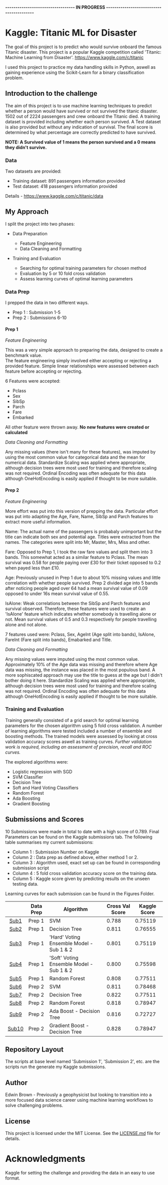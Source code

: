 **---------------------------------- IN PROGRESS -----------------------------------------**

# Kaggle: Titanic ML for Disaster

The goal of this project is to predict who would survive onboard the famous Titanic disaster. This project is a popular Kaggle competition called 'Titanic: Machine Learning from Disaster'. https://www.kaggle.com/c/titanic 

I used this project to practice my data handling skills in Python, aswell as gaining experience using the Scikit-Learn for a binary classification problem. 



## Introduction to the challenge

The aim of this project is to use machine learning techniques to predict whether a person would have survived or not survived the titanic disaster. 1502 out of 2224 passengers and crew onboard the Titanic died. A training dataset is provided including whether each person survived. A Test dataset is also provided but without any indication of survival. The final score is determined by what percentage are correctly predicted to have survived. 

**NOTE: A Survived value of 1 means the person survived and a 0 means they didn't survive.** 

### Data

Two datasets are provided: 
- Training dataset: 891 passengers information provided
- Test dataset: 418 passengers information provided

Details - https://www.kaggle.com/c/titanic/data 

## My Approach 

I split the project into two phases: 
- Data Preparation
  - Feature Engineering 
  - Data Cleaning and Formatting
  
- Training and Evaluation 
  - Searching for optimal training parameters for chosen method
  - Evaluation by 5 or 10 fold cross validation 
  - Assess learning curves of optimal learning parameters

### Data Prep 

I prepped the data in two different ways. 
- Prep 1 : Submission 1-5
- Prep 2 : Submissions 6-10

#### Prep 1
*Feature Engineering*

This was a very simple approach to preparing the data, designed to create a benchmark value.  
The feature engineering simply involved either accepting or rejecting a provided feature. Simple linear relationships were assessed between each feature before accepting or rejecting. 

6 Features were accepted: 
- Pclass
- Sex
- SibSp
- Parch
- Fare
- Embarked

All other feature were thrown away. **No new features were created or calculated**

*Data Cleaning and Formatting*

Any missing values (there isn't many for these features), was imputed by using the most common value for categorical data and the mean for numerical data.
Standardize Scaling was applied where appropriate, although decision trees were most used for training and therefore scaling was not required. 
Ordinal Encoding was often adequate for this data although OneHotEncoding is easily applied if thought to be more suitable. 


#### Prep 2 
*Feature Engineering*

More effort was put into this version of prepping the data. Particular effort was put into adapting the Age, Fare, Name, SibSp and Parch features to extract more useful information. 

Name: The actual name of the passengers is probabaly unimportant but the title can indicate both sex and potential age. Titles were extracted from the names. The categories were split into Mr, Master, Mrs, Miss and other. 

Fare: Opposed to Prep 1, I took the raw fare values and split them into 3 bands. This somewhat acted as a similar feature to Pclass. The mean survival was 0.58 for people paying over £30 for their ticket opposed to 0.2 when payed less than £10. 

Age: Previously unused in Prep 1 due to about 10% missing values and little correlation with whether people survived. Prep 2 divided age into 5 bands after noticing people aged over 64 had a mean survival value of 0.09 opposed to under 16s mean survival value of 0.55. 

IsAlone: Weak correlations between the SibSp and Parch features and survival observed. Therefore, these features were used to create an 'IsAlone' feature which indicates whether somebody is travelling alone or not. Mean survival values of 0.5 and 0.3 respectively for people travelling alone and not alone. 

7 features used were: Pclass, Sex, AgeInt (Age split into bands), IsAlone, FareInt (Fare split into bands), Emabarked and Title. 

*Data Cleaning and Formatting*

Any missing values were imputed using the most common value. Approximately 10% of the Age data was missing and therefore where Age data was missing, the instance was placed in the most populous band. A more sophiscated approach may use the title to guess at the age but I didn't bother doing it here. 
Standardize Scaling was applied where appropriate, although decision trees were most used for training and therefore scaling was not required. 
Ordinal Encoding was often adequate for this data although OneHotEncoding is easily applied if thought to be more suitable. 

### Training and Evaluation

Training generally consisted of a grid search for optimal learning parameters for the chosen algorithm using 5 fold cross validation. 
A number of learning algorithms were tested included a number of ensemble and boosting methods. 
The trained models were assessed by looking at cross validation accuracy scores aswell as training curves. 
*Further validation work is required, including an assessment of precision, recall and ROC curves.* 

The explored algorithms were: 
- Logistic regression with SGD
- SVM Classifier
- Decision Tree
- Soft and Hard Voting Classifiers
- Random Forest
- Ada Boosting
- Gradient Boosting 

## Submissions and Scores

10 Submissions were made in total to date with a high score of 0.789. Final Parameters can be found on the Kaggle submissions tab.
The following table summarises my current submissions: 
- Column 1 : Submission Number on Kaggle 
- Column 2 : Data prep as defined above, either method 1 or 2. 
- Column 3 : Algorithm used, exact set up can be found in corresponding submission script
- Column 4 : 5 fold cross validation accuracy score on the training data. 
- Column 5 : Kaggle score given by predicting results on the unseen testing data. 

Learning curves for each submission can be found in the Figures Folder. 

|   | Data Prep  | Algorithm  | Cross Val Score  | Kaggle Score  |
|:-:|---|---|---|---|
| [Sub1](Submission_1.py)  | Prep 1 | SVM  | 0.788 | 0.75119 |
| [Sub2](Submission_2.py)  | Prep 1 | Decision Tree  | 0.811 | 0.76555  |
| [Sub3](Submission_3_4.py)  | Prep 1 | 'Hard' Voting Ensemble Model - Sub 1 & 2   |  0.801 | 0.75119  |
| [Sub4](Submission_3_4.py)  | Prep 1 | 'Soft' Voting Ensemble Model - Sub 1 & 2  | 0.800  | 0.75598 |
| [Sub5](Submission_5.py)  | Prep 1 | Random Forest |0.808 | 0.77511  |
| [Sub6](Submission_6_7_8.py)  | Prep 2 | SVM | 0.811  | 0.78468  |
| [Sub7](Submission_6_7_8.py)  | Prep 2 | Decision Tree | 0.822  | 0.77511   |
| [Sub8](Submission_6_7_8.py)  | Prep 2 | Random Forest  | 0.818  | 0.78947  |
| [Sub9](Submission_9_10.py)  | Prep 2 | Ada Boost - Decision Tree  | 0.816  | 0.72727  |
| [Sub10](Submission_9_10.py) | Prep 2 | Gradient Boost - Decision Tree  | 0.828  | 0.78947  |



## Repository Layout

The scripts at base level named 'Submission 1', 'Submission 2', etc. are the scripts run the generate my Kaggle submissions. 

## Author

Edwin Brown - Previously a geophysicist but looking to transition into a more focused data science career using machine learning workflows to solve challenging problems. 

## License

This project is licensed under the MIT License. See the [LICENSE.md](LICENSE.md) file for details. 

# Acknowledgments

Kaggle for setting the challenge and providing the data in an easy to use format. 

